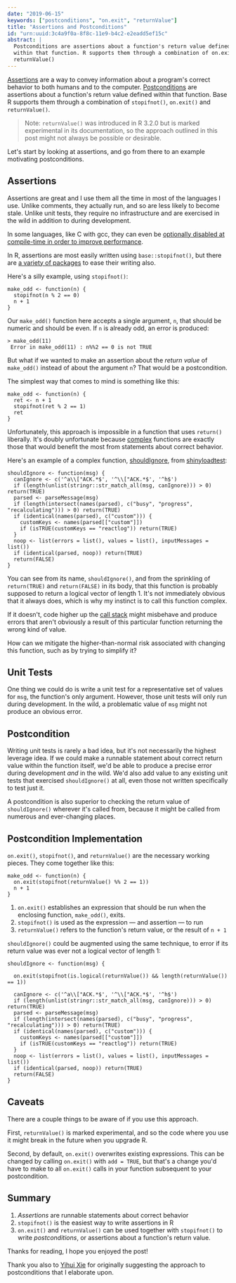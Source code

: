 ```yaml
---
date: "2019-06-15"
keywords: ["postconditions", "on.exit", "returnValue"]
title: "Assertions and Postconditions"
id: "urn:uuid:3c4a9f0a-8f8c-11e9-b4c2-e2eadd5ef15c"
abstract: |
  Postconditions are assertions about a function's return value defined
  within that function. R supports them through a combination of on.exit() and
  returnValue()
---
```


[Assertions][assertions] are a way to convey information about a program's
correct behavior to both humans and to the computer.
[Postconditions][postconditions] are assertions about a function's return value
defined within that function. Base R supports them through a combination of
`stopifnot()`, `on.exit()` and `returnValue()`.

> Note: `returnValue()` was introduced in R 3.2.0 but is marked experimental in
its documentation, so the approach outlined in this post might not always be
possible or desirable.

Let's start by looking at assertions, and go from there to an example motivating
postconditions.

## Assertions

Assertions are great and I use them all the time in most of the languages I use.
Unlike comments, they actually run, and so are less likely to become stale.
Unlike unit tests, they require no infrastructure and are exercised in the wild
in addition to during development.

In some languages, like C with gcc, they can even be [optionally disabled at
compile-time in order to improve performance][gcc-ndebug].

In R, assertions are most easily written using `base::stopifnot()`, but
there are [a variety of packages][assert-packages] to ease their writing also.

Here's a silly example, using `stopifnot()`:

~~~{.r}
make_odd <- function(n) {
  stopifnot(n % 2 == 0)
  n + 1
}
~~~

Our `make_odd()` function here accepts a single argument, `n`, that should be
numeric and should be even. If `n` is already odd, an error is produced:

~~~
> make_odd(11)
 Error in make_odd(11) : n%%2 == 0 is not TRUE
~~~

But what if we wanted to make an assertion about the *return value* of
`make_odd()` instead of about the argument `n`? That would be a postcondition.

The simplest way that comes to mind is something like this:

~~~{.r}
make_odd <- function(n) {
  ret <- n + 1
  stopifnot(ret % 2 == 1)
  ret
}
~~~

Unfortunately, this approach is impossible in a function that uses `return()`
liberally. It's doubly unfortunate because [complex][cyclomatic-complexity]
functions are exactly those that would benefit the most from statements about
correct behavior.

Here's an example of a complex function, [shouldIgnore][shouldIgnore], from
[shinyloadtest][shinyloadtest]:

~~~{.r}
shouldIgnore <- function(msg) {
  canIgnore <- c('^a\\["ACK.*$', '^\\["ACK.*$', '^h$')
  if (length(unlist(stringr::str_match_all(msg, canIgnore))) > 0) return(TRUE)
  parsed <- parseMessage(msg)
  if (length(intersect(names(parsed), c("busy", "progress", "recalculating"))) > 0) return(TRUE)
  if (identical(names(parsed), c("custom"))) {
    customKeys <- names(parsed[["custom"]])
    if (isTRUE(customKeys == "reactlog")) return(TRUE)
  }
  noop <- list(errors = list(), values = list(), inputMessages = list())
  if (identical(parsed, noop)) return(TRUE)
  return(FALSE)
}
~~~

You can see from its name, `shouldIgnore()`, and from the sprinkling of
`return(TRUE)` and `return(FALSE)` in its body, that this function is probably
supposed to return a logical vector of length 1. It's not immediately obvious
that it always does, which is why my instinct is to call this function complex.

If it doesn't, code higher up the [call stack][call-stack] might misbehave and
produce errors that aren't obviously a result of this particular function
returning the wrong kind of value.

How can we mitigate the higher-than-normal risk associated with changing this
function, such as by trying to simplify it?

## Unit Tests

One thing we could do is write a unit test for a representative set of values
for `msg`, the function's only argument. However, those unit tests will only run
during development. In the wild, a problematic value of `msg` might not produce
an obvious error.

## Postcondition

Writing unit tests is rarely a bad idea, but it's not necessarily the highest
leverage idea. If we could make a runnable statement about correct return value
within the function itself, we'd be able to produce a precise error during
development *and* in the wild. We'd also add value to any existing unit tests
that exercised `shouldIgnore()` at all, even those not written specifically to
test just it.

A postcondition is also superior to checking the return value of
`shouldIgnore()` wherever it's called from, because it might be called from
numerous and ever-changing places.

## Postcondition Implementation

`on.exit()`, `stopifnot()`, and `returnValue()` are the necessary working
pieces. They come together like this:

~~~{.r}
make_odd <- function(n) {
  on.exit(stopifnot(returnValue() %% 2 == 1))
  n + 1
}
~~~

1. `on.exit()` establishes an expression that should be run when the enclosing function, `make_odd()`, exits.
1. `stopifnot()` is used as the expression &mdash; and assertion &mdash; to run
1. `returnValue()` refers to the function's return value, or the result of `n + 1`

`shouldIgnore()` could be augmented using the same technique, to error if its return
value was ever not a logical vector of length 1:

~~~{.r}
shouldIgnore <- function(msg) {

  on.exit(stopifnot(is.logical(returnValue()) && length(returnValue()) == 1))

  canIgnore <- c('^a\\["ACK.*$', '^\\["ACK.*$', '^h$')
  if (length(unlist(stringr::str_match_all(msg, canIgnore))) > 0) return(TRUE)
  parsed <- parseMessage(msg)
  if (length(intersect(names(parsed), c("busy", "progress", "recalculating"))) > 0) return(TRUE)
  if (identical(names(parsed), c("custom"))) {
    customKeys <- names(parsed[["custom"]])
    if (isTRUE(customKeys == "reactlog")) return(TRUE)
  }
  noop <- list(errors = list(), values = list(), inputMessages = list())
  if (identical(parsed, noop)) return(TRUE)
  return(FALSE)
}
~~~

## Caveats

There are a couple things to be aware of if you use this approach.

First, `returnValue()` is marked experimental, and so the code where you use it
might break in the future when you upgrade R.

Second, by default, `on.exit()` overwrites existing expressions. This can be
changed by calling `on.exit()` with `add = TRUE`, but that's a change you'd have
to make to all `on.exit()` calls in your function subsequent to your
postcondition.

## Summary

1. *Assertions* are runnable statements about correct behavior
1. `stopifnot()` is the easiest way to write assertions in R
1. `on.exit()` and `returnValue()` can be used together with `stopifnot()` to write *postconditions*, or assertions about a function's return value.

Thanks for reading, I hope you enjoyed the post!

Thank you also to [Yihui Xie][yihui] for originally suggesting the approach to
postconditions that I elaborate upon.

[assertions]: https://en.wikipedia.org/wiki/Assertion_(software_development)
[postconditions]: https://en.wikipedia.org/wiki/Postcondition
[gcc-ndebug]: https://codeyarns.com/2015/03/16/how-to-disable-assert-in-gcc/
[assert-packages]: https://www.r-bloggers.com/the-state-of-assertions-in-r/
[cyclomatic-complexity]: https://en.wikipedia.org/wiki/Cyclomatic_complexity
[shouldIgnore]: https://github.com/rstudio/shinyloadtest/blob/7572a292e21d63a73dbf6de403e2537b72f65240/R/shiny-recorder.R#L165-L177
[shinyloadtest]: https://github.com/rstudio/shinyloadtest/
[call-stack]: https://en.wikipedia.org/wiki/Call_stack 
[yihui]: https://yihui.name/en/
